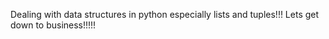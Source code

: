Dealing with data structures in python especially lists and tuples!!!
Lets get down to business!!!!!

